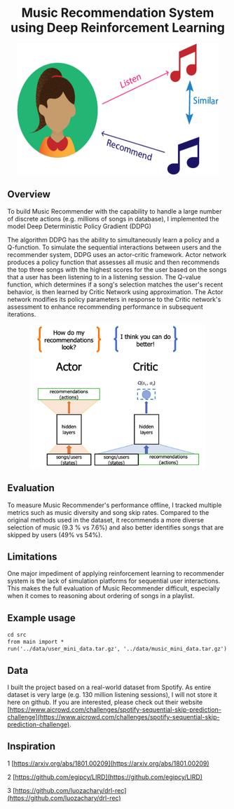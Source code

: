 <h1 align="center"> Music Recommendation System using Deep Reinforcement Learning  </h1>
<p align="center">
  <img width="460" height="300" src=other/music_recommend.png>
</p>


## Overview

To build Music Recommender with the capability to handle a large number of discrete actions (e.g. millions of songs in database), I implemented the model Deep Deterministic Policy Gradient (DDPG)

The algorithm DDPG has the ability to simultaneously learn a policy and a Q-function. To simulate the sequential interactions between users and the recommender system, DDPG uses an actor-critic framework. Actor network produces a policy function that assesses all music and then recommends the top three songs with the highest scores for the user based on the songs that a user has been listening to in a listening session. The Q-value function, which determines if a song's selection matches the user's recent behavior, is then learned by Critic Network using approximation. The Actor network modifies its policy parameters in response to the Critic network's assessment to enhance recommending performance in subsequent iterations.

<p align="center">
  <img width="400" height="330" src=other/ddpg.png>
</p>

## Evaluation

To measure Music Recommender's performance offline, I tracked multiple metrics such as music diversity and song skip rates. Compared to the original methods used in the dataset, it recommends a more diverse selection of music (9.3 % vs 7.6%) and also better identifies songs that are skipped by users (49% vs 54%).

## Limitations

One major impediment of applying reinforcement learning to recommender system is the lack of simulation platforms for sequential user interactions. This makes the full evaluation of Music Recommender difficult, especially when it comes to reasoning about ordering of songs in a playlist.

## Example usage

```
cd src
from main import *
run('../data/user_mini_data.tar.gz', '../data/music_mini_data.tar.gz')
```

## Data

I built the project based on a real-world dataset from Spotify. As entire dataset is very large (e.g. 130 million listening sessions), I will not store it here on github. If you are interested, please check out their website [https://www.aicrowd.com/challenges/spotify-sequential-skip-prediction-challenge](https://www.aicrowd.com/challenges/spotify-sequential-skip-prediction-challenge).

## Inspiration

1 [https://arxiv.org/abs/1801.00209](https://arxiv.org/abs/1801.00209)

2 [https://github.com/egipcy/LIRD](https://github.com/egipcy/LIRD)

3 [https://github.com/luozachary/drl-rec](https://github.com/luozachary/drl-rec)
